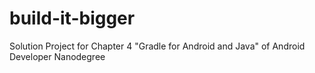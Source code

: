 # build-it-bigger
Solution Project for Chapter 4 "Gradle for Android and Java" of Android Developer Nanodegree
